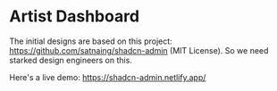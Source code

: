 # Artist Dashboard

The initial designs are based on this project: https://github.com/satnaing/shadcn-admin (MIT License). So we need starked design engineers on this.

Here's a live demo: https://shadcn-admin.netlify.app/